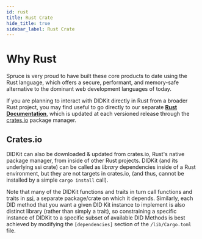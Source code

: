```yaml
---
id: rust
title: Rust Crate
hide_title: true
sidebar_label: Rust Crate
---
```


# Why Rust 

Spruce is very proud to have built these core products to date using
the Rust language, which offers a secure, performant, and memory-safe
alternative to the dominant web development languages of today. 

If you are planning to interact with DIDKit directly in Rust from a broader Rust
project, you may find useful to go directly to our separate [**Rust
Documentation**](https://rust.didkit.dev/), which is updated at each versioned
release through the [crates.io](https://crates.io) package manager. 

## Crates.io

DIDKit can also be downloaded & updated from crates.io, Rust's native package
manager, from inside of other Rust projects. DIDKit (and its underlying ssi
crate) can be called as *library* dependencies inside of a Rust environment, but
they are not targets in crates.io, (and thus, cannot be installed by a simple
`cargo install` call).

Note that many of the DIDKit functions and traits in turn call functions and
traits in [ssi](https://rust.didkit.dev/ssi/), a separate package/crate on which
it depends.  Similarly, each DID method that you want a given DID Kit instance
to implement is also distinct library (rather than simply a trait), so
constraining a specific instance of DIDKit to a specific subset of available DID
Methods is best achieved by modifying the `[dependencies]` section of the
`/lib/Cargo.toml` file.